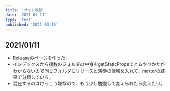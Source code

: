 ```yaml
---
title: 'サイト改修'
date: '2021-01-11'
type: 'text'
published: '2021-03-10'
---
```

## 2021/01/11
* Releaseのページを作った。
* インデックスから複数のフォルダの中身をgetStaticPropsでとるやりかたがわからないので同じフォルダにリリースと演奏の情報を入れて、matterの結果で分類している。
* 混在するのはけっこう嫌なので、もう少し勉強して変えられたら変えたい。